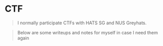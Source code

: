 # CTF
> I normally participate CTFs with HATS SG and NUS Greyhats.

> Below are some writeups and notes for myself in case I need them again
